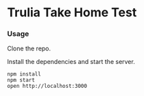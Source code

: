Trulia Take Home Test
=====================

### Usage

Clone the repo.

Install the dependencies and start the server.
```
npm install
npm start
open http://localhost:3000
```
